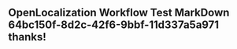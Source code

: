 <properties
ms.topic="hero-topic"
ms.test1="hero-topic"
ms.test2="test"/>

## OpenLocalization Workflow Test MarkDown 64bc150f-8d2c-42f6-9bbf-11d337a5a971 thanks!
